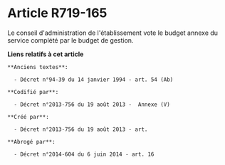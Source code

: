# Article R719-165

Le conseil d'administration de l'établissement vote le budget annexe du service complété par le budget de gestion.

**Liens relatifs à cet article**

	**Anciens textes**:

	  - Décret n°94-39 du 14 janvier 1994 - art. 54 (Ab)

	**Codifié par**:

	  - Décret n°2013-756 du 19 août 2013 -  Annexe (V)

	**Créé par**:

	  - Décret n°2013-756 du 19 août 2013 - art.

	**Abrogé par**:

	  - Décret n°2014-604 du 6 juin 2014 - art. 16
